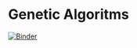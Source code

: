 # Genetic Algoritms

[![Binder](https://mybinder.org/badge_logo.svg)](https://mybinder.org/v2/gh/utkugurel/GA.git/main?labpath=lectureGA.ipynb)
